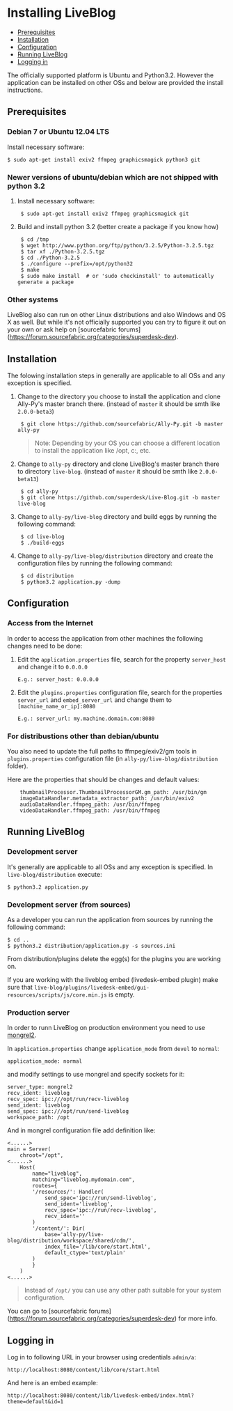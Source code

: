 Installing LiveBlog
============================

+ [Prerequisites](#prerequisites)
+ [Installation](#installation)
+ [Configuration](#configuration)
+ [Running LiveBlog](#running-liveblog)
+ [Logging in](#logging-in)


The officially supported platform is Ubuntu and Python3.2. However the application can be installed on other OSs and below are provided the install instructions.

## Prerequisites


### Debian 7 or Ubuntu 12.04 LTS

Install necessary software:

    $ sudo apt-get install exiv2 ffmpeg graphicsmagick python3 git


### Newer versions of ubuntu/debian which are not shipped with python 3.2

1. Install necessary software:

        $ sudo apt-get install exiv2 ffmpeg graphicsmagick git

2. Build and install python 3.2 (better create a package if you know how)

        $ cd /tmp
        $ wget http://www.python.org/ftp/python/3.2.5/Python-3.2.5.tgz
        $ tar xf ./Python-3.2.5.tgz
        $ cd ./Python-3.2.5
        $ ./configure --prefix=/opt/python32
        $ make
        $ sudo make install  # or 'sudo checkinstall' to automatically generate a package

### Other systems

LiveBlog also can run on other Linux distributions and also Windows and OS X as well.
But while it's not officially supported you can try to figure it out on your own or ask help on [sourcefabric forums] (https://forum.sourcefabric.org/categories/superdesk-dev).

        
## Installation
The folowing installation steps in generally are applicable to all OSs and any exception is specified.

1. Change to the directory you choose to install the application and clone Ally-Py's master branch there. (instead of `master` it should be smth like `2.0.0-beta3`)

        $ git clone https://github.com/sourcefabric/Ally-Py.git -b master ally-py
        
   >Note: 
   >Depending by your OS you can choose a different location to install the application like /opt, c:\, etc.
        
2. Change to `ally-py` directory and clone LiveBlog's master branch there to directory `live-blog`.  (instead of `master` it should be smth like `2.0.0-beta13`)

        $ cd ally-py
        $ git clone https://github.com/superdesk/Live-Blog.git -b master live-blog

3. Change to `ally-py/live-blog` directory and build eggs by running the following command:

        $ cd live-blog
        $ ./build-eggs

4. Change to `ally-py/live-blog/distribution` directory and create the configuration files by running the following command:

        $ cd distribution
        $ python3.2 application.py -dump        
        

## Configuration

### Access from the Internet
In order to access the application from other machines the following changes need to be done:

1. Edit the `application.properties` file, search for
   the property `server_host` and change it to `0.0.0.0`
   
    ```
    E.g.: server_host: 0.0.0.0
    ```
2. Edit the `plugins.properties` configuration file, search for the
   properties `server_url` and `embed_server_url` and change them to `[machine_name_or_ip]:8080`
   
    ```
    E.g.: server_url: my.machine.domain.com:8080
    ```


### For distribustions other than debian/ubuntu

You also need to update the full paths to ffmpeg/exiv2/gm tools in `plugins.properties` configuration file (in `ally-py/live-blog/distribution` folder).

Here are the properties that should be changes and default values:
   
        thumbnailProcessor.ThumbnailProcessorGM.gm_path: /usr/bin/gm
        imageDataHandler.metadata_extractor_path: /usr/bin/exiv2
        audioDataHandler.ffmpeg_path: /usr/bin/ffmpeg
        videoDataHandler.ffmpeg_path: /usr/bin/ffmpeg

## Running LiveBlog

### Development server

It's generally are applicable to all OSs and any exception is specified. In `live-blog/distribution` execute:

    $ python3.2 application.py

### Development server (from sources)

As a developer you can run the application from sources by running the following command:

    $ cd ..
    $ python3.2 distribution/application.py -s sources.ini

From distribution/plugins delete the egg(s) for the plugins you are working on. 
   
If you are working with the liveblog embed (livedesk-embed plugin) make sure that `live-blog/plugins/livedesk-embed/gui-resources/scripts/js/core.min.js` is empty.

### Production server

In order to runn LiveBlog on production environment you need to use [mongrel2](http://mongrel2.org/).

In `application.properties` change `application_mode` from `devel` to `normal`:

```
application_mode: normal
```

and modify settings to use mongrel and specify sockets for it:
```
server_type: mongrel2
recv_ident: liveblog
recv_spec: ipc:///opt/run/recv-liveblog
send_ident: liveblog
send_spec: ipc:///opt/run/send-liveblog
workspace_path: /opt
```

And in mongrel configuration file add definition like:

```
<......>
main = Server(
    chroot="/opt",
<......>
    Host(
        name="liveblog",
        matching="liveblog.mydomain.com",
        routes={
    	'/resources/': Handler(
    	    send_spec='ipc://run/send-liveblog',
    	    send_ident='liveblog',
    	    recv_spec='ipc://run/recv-liveblog',
    	    recv_ident=''
    	)
        '/content/': Dir(
    	    base='ally-py/live-blog/distribution/workspace/shared/cdm/',
    	    index_file='/lib/core/start.html',
    	    default_ctype='text/plain'
    	)
        }
    )
<......>
```

>Instead of `/opt/` you can use any other path suitable for your system configuration.

You can go to [sourcefabric forums] (https://forum.sourcefabric.org/categories/superdesk-dev) for more info.

## Logging in
Log in to following URL in your browser using credentials `admin/a`:

```
http://localhost:8080/content/lib/core/start.html
```

And here is an embed example:

```
http://localhost:8080/content/lib/livedesk-embed/index.html?theme=default&id=1
```

